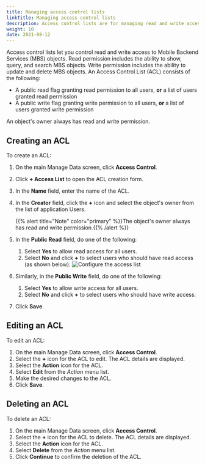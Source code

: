 ```yaml
---
title: Managing access control lists
linkTitle: Managing access control lists
description: Access control lists are for managing read and write access to Mobile Backend Services objects. 
weight: 10
date: 2021-08-12
---
```


Access control lists let you control read and write access to Mobile Backend Services (MBS) objects. Read permission includes the ability to show, query, and search MBS objects. Write permission includes the ability to update and delete MBS objects. An Access Control List (ACL) consists of the following:

* A public read flag granting read permission to all users, **or** a list of users granted read permission
* A public write flag granting write permission to all users, **or** a list of users granted write permission

An object's owner always has read and write permission.

## Creating an ACL

To create an ACL:

1. On the main Manage Data screen, click **Access Control**.
2. Click **\+ Access List** to open the ACL creation form.
3. In the **Name** field, enter the name of the ACL.
4. In the **Creator** field, click the **+** icon and select the object's owner from the list of application Users.

    {{% alert title="Note" color="primary" %}}The object's owner always has read and write permission.{{% /alert %}}

5. In the **Public Read** field, do one of the following:

    1. Select **Yes** to allow read access for all users.
    2. Select **No** and click **+** to select users who should have read access (as shown below).
        ![Configure the access list](/Images/access_list_latest.png)
6. Similarly, in the **Public Write** field, do one of the following:
    1. Select **Yes** to allow write access for all users.
    2. Select **No** and click **+** to select users who should have write access.
7. Click **Save**.

## Editing an ACL

To edit an ACL:

1. On the main Manage Data screen, click **Access Control**.
2. Select the **+** icon for the ACL to edit. The ACL details are displayed.
3. Select the **Action** icon for the ACL.
4. Select **Edit** from the _Action_ menu list.
5. Make the desired changes to the ACL.
6. Click **Save**.

## Deleting an ACL

To delete an ACL:

1. On the main Manage Data screen, click **Access Control**.
2. Select the **+** icon for the ACL to delete. The ACL details are displayed.
3. Select the **Action** icon for the ACL.
4. Select **Delete** from the _Action_ menu list.
5. Click **Continue** to confirm the deletion of the ACL.
